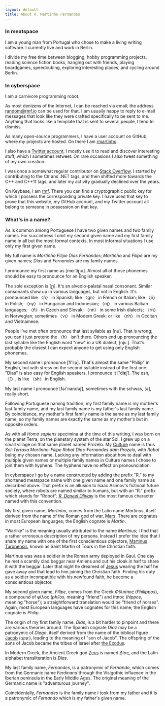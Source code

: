 ```yaml
---
layout: default
title: About R. Martinho Fernandes
---
```


### In meatspace

I am a young man from Portugal who chose to make a living writing software. I
currently live and work in Berlin.

I divide my free time between blogging, hobby programming projects, reading
science fiction books, hanging out with friends, playing boardgames, speedcubing,
exploring interesting places, and cycling around Berlin.

### In cyberspace

I am a carnivore programming robot.

As most denizens of the Internet, I can be reached via email; the address [random@rmf.io][email]
can be used for that. I am usually happy to reply to e-mail messages that look
like they were crafted specifically to be sent to me. Anything that looks like
a template that is sent to several people, I tend to dismiss.

As many open-source programmers, I have a user account on GitHub, where my
projects are hosted. On there I am [rmartinho][github].

I also have a [Twitter account][twitter]; I mostly use it to read and discover
interesting stuff, which I sometimes retweet. On rare occasions I also tweet
something of my own creation.

I was once a somewhat regular contributor on [Stack Overflow][so]. I started by
contributing to the C# and .NET tags, and then shifted more towards the C++ and
C++11 tags, and later my activity gradually declined over the years.

On Keybase, I am [rmf][keybase]. There you can find a cryptographic public key
for which I possess the corresponding private key. I have used that key to prove
that this website, my GitHub account, and my Twitter account all belong to
someone in possession on that key.

 [so]: http://stackoverflow.com/u/46642
 [twitter]: http://twitter.com/rmartinhof
 [github]: https://github.com/rmartinho
 [email]: mailto:random@rmf.io
 [keybase]: https://keybase.io/rmf

### What's in a name?

As is common among Portuguese I have two given names and two family names. For
succintness I omit my second given name and my first family name in all but the
most formal contexts. In most informal situations I use only my first given
name.

My full name is *Martinho Filipe Dias Fernandes*; *Martinho* and *Filipe* are my
given names; *Dias* and *Fernandes* are my family names.

I pronounce my first name as [mɐɾˈtiɲ&#x31f;u]. Almost all of those phonemes
should be easy to pronounce for an English speaker.

The sole exception is [ɲ&#x31f;]. It's an alveolo-palatal nasal consonant.
Similar consonants show up in various languages, but not in English. It's
pronounced like 〈ñ〉 in Spanish; like 〈gn〉 in French or Italian; like 〈ń〉
in Polish; 〈ny〉 in Hungarian and Indonesian; 〈nj〉 in various Balkan
languages; 〈ň〉 in Czech and Slovak; 〈nn〉 in some Irish dialects; 〈rn〉 in
Norwegian; sometimes 〈νι〉 in Modern Greek; or like 〈nh〉 in Occitan and
Vietnamese.

People I've met often pronounce that last syllable as [nu]. That is wrong; you
can't just pretend the 〈h〉 isn't there. Others end up pronouncing the last
syllable like the English word "new" in a UK dialect, [njuː]. That's probably
the closest I can expect anyone to get using only English phonemes.

My second name I pronounce [fi'lip]. That's almost the same "Philip" in English,
but with stress on the second syllable instead of the first one. "Dias" is also
easy for English speakers. I pronounce it ['diɐʃ]. The esh, 〈ʃ〉, is like
〈sh〉 in English.

My last name I pronounce [fəɾ'nandəʃ], sometimes with the schwas, [ə], really
short.

Following Portuguese naming tradition, my first family name is my mother's last
family name, and my last family name is my father's last family name. By
coincidence, my mother's first family name is the same as my last family name,
so my family names are exactly the same as my mother's but in opposite orders.

As with all *Homo sapiens* specimina at the time of this writing, I was born on the
planet Terra, on the planetary system of the star Sol. I grew up on a small
village on that same planet named Prozelo. My [Culture] name is thus
*Sol-Terrasa Martinho-Filipe Robot Dias-Fernandes dam Prozelo*, with *Robot*
being my chosen name. Lacking any information about how to deal with multiple
given names or multiple family names in Culture names I chose to join them with
hyphens. The hyphens have no effect on pronounciation.

 [Culture]: http://en.wikipedia.org/wiki/The_Culture

In cyberspace I go by a name constructed by adding the prefix "R." to my
shortened meatspace name with one given name and one family name as described
above. That prefix is an allusion to Isaac Asimov's fictional future society,
where robots are named similar to humans, but with an "R." prefix which stands
for "Robot"; [*R. Daneel Olivaw*][rdaneel] is the most famous character named
with this convention.

 [rdaneel]: http://en.wikipedia.org/wiki/R._Daneel_Olivaw

My first given name, *Martinho*, comes from the Latin name *Martinus*, itself
derived from the name of the Roman god of war, [Mars]. There are cognates in most
European languages; the English cognate is *Martin*.

 [Mars]: http://en.wikipedia.org/wiki/Mars_(mythology)

"Warlike" is the meaning usually attributed to the name *Martinus*; I find that
a rather erroneous description of my persona. Instead I prefer the idea that I
share my name with one of the first conscientious objectors, [Martinus
Turonensis], known as Saint Martin of Tours in the Christian faith.

 [Martinus Turonensis]: http://en.wikipedia.org/wiki/Martin_of_Tours

Martinus was was a soldier in the Roman army deployed in Gaul. One day he met a
scantily clad beggar near Amiens and cut his cloak in half to share it with the
beggar. Later that night he dreamed of [Jesus] wearing the half he gave away and
that lead to him joining the Christian faith. Finding his duty as a soldier
incompatible with his newfound faith, he become a conscientious objector.

 [Jesus]: http://en.wikipedia.org/wiki/Jesus

My second given name, *Filipe*, comes from the Greek *Φίλιππος* (*Philippos*), a
compound of φίλος (*phílos*, meaning "friend") and ἵππος (*hippos*, meaning
"horse"); a straightforward translation would be "friend of horses". Again, most
European languages have cognates for this name; the English cognate is *Philip*.

The origin of my first family name, *Dias*, is a bit harder to pinpoint and
there are various theories around. The Spanish cognate *Diaz* may be a
patronymic of *Diego*, itself derived from the name of the biblical figure
[Jacob] (יַעֲקֹב), leading to the meaning of "son of Jacob". The offspring of the
sons of Jacob became the tribes of Israel after [the Exodus].

 [Jacob]: http://en.wikipedia.org/wiki/Jacob
 [the Exodus]: http://en.wikipedia.org/wiki/The_Exodus

In Modern Greek, the Ancient Greek god [Zeus] is named *Δίας*, and the Latin
alphabet transliteration is *Días*.

 [Zeus]: http://en.wikipedia.org/wiki/Zeus

My last family name, *Fernandes*, is a patronymic of *Fernando*, which comes
from the Germanic name *Ferdinand* through the Visigothic influence in the
Iberian peninsula in the Early Middle Ages. The original meaning of the Germanic
name is "adventurous journey".

Coincidentally, *Fernandes* is the family name I took from my father and it is a
patronymic of *Fernando* which is my father's given name.

